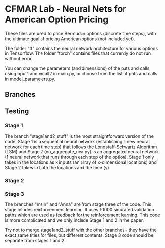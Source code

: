 # CFMAR Lab - Neural Nets for American Option Pricing

These files are used to price Bermudan options (discrete time steps), with the ultimate goal of pricing American options (not included yet).

The folder "tf" contains the neural network architecture for various options in Tensorflow. The folder "torch" contains files that currently do not run without error. 

You can change the parameters (and dimensions) of the puts and calls using bput1 and mcall2 in main.py, or choose from the list of puts and calls in model_parameters.py.
## Branches
## Testing
### Stage 1
The branch "stage1and2_stuff" is the most straightforward version of the code. Stage 1 is a sequential neural network (establishing a new neural network for each time step) that follows the Longstaff-Schwartz Algorithm (LSM) and Stage 2 (nn_aggregate_neo.py) is an aggregated neural network (1 neural network that runs through each step of the option). Stage 1 only takes in the locations as x inputs (an array of x-dimensional locations) and Stage 2 takes in both the locations and the time (y).


### Stage 2


### Stage 3






The branches "main" and "Anna" are from stage three of the code. This stage inludes reinforcenment learning. It uses 10000 simulated validation paths which are used as feedback for the reinforcement learning. This code is more complicated and we only include Stage 1 and 2 in the paper.

Try not to merge stage1and2_stuff with the other branches - they have the exact same titles for files, but different contents. Stage 3 code should be separate from stages 1 and 2.
